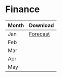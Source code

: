 # Finance

| Month | Download |
|:--|:--|
| Jan | [Forecast](assets/experiment.pdf) |
| Feb |  |
| Mar |  |
| Apr |  |
| May |  |